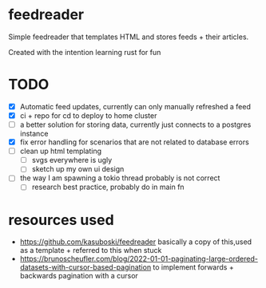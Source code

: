 # feedreader

Simple feedreader that templates HTML and stores feeds + their articles. 

Created with the intention learning rust for fun

# TODO
- [x] Automatic feed updates, currently can only manually refreshed a feed
- [x] ci + repo for cd to deploy to home cluster
- [ ] a better solution for storing data, currently just connects to a postgres instance
- [x] fix error handling for scenarios that are not related to database errors
- [ ] clean up html templating
    - [ ] svgs everywhere is ugly
    - [ ] sketch up my own ui design
- [ ] the way I am spawning a tokio thread probably is not correct
    - [ ] research best practice, probably do in main fn

# resources used
* https://github.com/kasuboski/feedreader basically a copy of this,used as a template + referred to this when stuck
* https://brunoscheufler.com/blog/2022-01-01-paginating-large-ordered-datasets-with-cursor-based-pagination to implement forwards + backwards pagination with a cursor